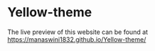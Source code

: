 # Yellow-theme
The live preview of this website can be found at  
https://manaswini1832.github.io/Yellow-theme/
